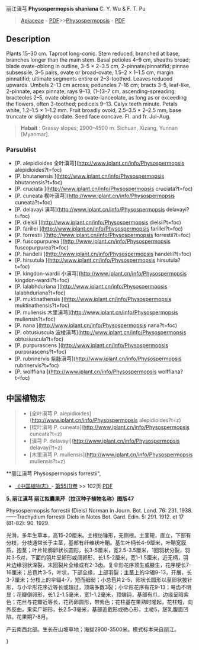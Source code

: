 丽江滇芎 **Physospermopsis shaniana** C. Y. Wu & F. T. Pu

> [Apiaceae](http://www.iplant.cn/info/Apiaceae?t=foc) - [PDF](http://www.iplant.cn/foc/pdf/Apiaceae.pdf)>>[Physospermopsis](http://www.iplant.cn/info/Physospermopsis?t=foc) - [PDF](http://www.iplant.cn/foc/pdf/Physospermopsis.pdf)

## Description

Plants 15–30 cm. Taproot long-conic. Stem reduced, branched at base, branches longer than the main stem. Basal petioles 4–9 cm, sheaths broad; blade ovate-oblong in outline, 3–5 × 2–3.5 cm, 2-pinnate/pinnatifid; pinnae subsessile, 3–5 pairs, ovate or broad-ovate, 1.5–2 × 1–1.5 cm, margin pinnatifid; ultimate segments entire or 2–3-toothed. Leaves reduced upwards. Umbels 2–13 cm across; peduncles 7–16 cm; bracts 3–5, leaf-like, 2-pinnate, apex pinnate; rays 9–13, (1–)3–7 cm, ascending-spreading; bracteoles 2–5, ovate oblong to ovate-lanceolate, as long as or exceeding the flowers, often 3-toothed; pedicels 9–13. Calyx teeth minute. Petals white, 1.2–1.5 × 1–1.2 mm. Fruit broadly ovoid, 2.5–3.5 × 2–2.5 mm, base truncate or slightly cordate. Seed face concave. Fl. and fr. Jul–Aug.

> **Habait** : 
> Grassy slopes; 2900–4500 m. Sichuan, Xizang, Yunnan [Myanmar].

### Parsublist

* [P.  alepidioides  全叶滇芎](http://www.iplant.cn/info/Physospermopsis alepidioides?t=foc)
* [P.  bhutanensis  ](http://www.iplant.cn/info/Physospermopsis bhutanensis?t=foc)
* [P.  cruciata  ](http://www.iplant.cn/info/Physospermopsis cruciata?t=foc)
* [P.  cuneata  楔叶滇芎](http://www.iplant.cn/info/Physospermopsis cuneata?t=foc)
* [P.  delavayi  滇芎](http://www.iplant.cn/info/Physospermopsis delavayi?t=foc)
* [P.  dielsii  ](http://www.iplant.cn/info/Physospermopsis dielsii?t=foc)
* [P.  farillei  ](http://www.iplant.cn/info/Physospermopsis farillei?t=foc)
* [P.  forrestii  ](http://www.iplant.cn/info/Physospermopsis forrestii?t=foc)
* [P.  fuscopurpurea  ](http://www.iplant.cn/info/Physospermopsis fuscopurpurea?t=foc)
* [P.  handelii  ](http://www.iplant.cn/info/Physospermopsis handelii?t=foc)
* [P.  hirsutula  ](http://www.iplant.cn/info/Physospermopsis hirsutula?t=foc)
* [P.  kingdon-wardii  小滇芎](http://www.iplant.cn/info/Physospermopsis kingdon-wardii?t=foc)
* [P.  lalabhduriana  ](http://www.iplant.cn/info/Physospermopsis lalabhduriana?t=foc)
* [P.  muktinathensis  ](http://www.iplant.cn/info/Physospermopsis muktinathensis?t=foc)
* [P.  muliensis  木里滇芎](http://www.iplant.cn/info/Physospermopsis muliensis?t=foc)
* [P.  nana  ](http://www.iplant.cn/info/Physospermopsis nana?t=foc)
* [P.  obtusiuscula  波棱滇芎](http://www.iplant.cn/info/Physospermopsis obtusiuscula?t=foc)
* [P.  purpurascens  ](http://www.iplant.cn/info/Physospermopsis purpurascens?t=foc)
* [P.  rubrinervis  紫脉滇芎](http://www.iplant.cn/info/Physospermopsis rubrinervis?t=foc)
* [P.  wolffiana  ](http://www.iplant.cn/info/Physospermopsis wolffiana?t=foc)

## 中国植物志

> * [全叶滇芎  P.  alepidioides](http://www.iplant.cn/info/Physospermopsis alepidioides?t=z)
> * [楔叶滇芎  P.  cuneata](http://www.iplant.cn/info/Physospermopsis cuneata?t=z)
> * [滇芎  P.  delavayi](http://www.iplant.cn/info/Physospermopsis delavayi?t=z)
> * [木里滇芎  P.  muliensis](http://www.iplant.cn/info/Physospermopsis muliensis?t=z)

**丽江滇芎 Physospermopsis forrestii",

* [《中国植物志》](http://www.iplant.cn/frps)- [第55(1)卷](http://www.iplant.cn/frps/vol/55(1)) >> 102页 [PDF](http://www.iplant.cn/frps/pdf/55(1)/102a.PDF)

**5. 丽江滇芎 丽江拟囊果芹（拉汉种子植物名称）图版47**

Physospermopsis forrestii (Diels) Norman in Journ. Bot. Lond. 76: 231. 1938. ——Trachydium forrestii Diels in Notes Bot. Gard. Edin. 5: 291. 1912. et 17 (81-82): 90. 1929.

光滑，多年生草本，高15-20厘米。主根纺锤形，无侧根。主茎短，直立，下部有分枝，分枝通常长于主茎，基部有纤维状叶鞘。基生叶柄长4-9厘米，叶鞘宽膜质，抱茎；叶片轮廓卵状长圆形，长3-5厘米，宽2.5-3.5厘米，1回羽状分裂，羽片3-5对，下面的羽片呈卵形或阔卵形，长1.5-2厘米，宽1-1.5厘米，近无柄，羽片边缘羽状深裂，末回裂片全缘或有2-3齿。复伞形花序顶生或腋生，花序梗长7-16厘米；总苞片3-5，叶状，下部全缘，上部羽裂；主茎上的伞辐9-13，开展，长3-7厘米；分枝上的伞辐4-7，短而细弱；小总苞片2-5，卵状长圆形以至卵状披针形，与小伞形花序近等长或超过，顶端多数3裂；小伞形花序有花9-13；萼齿不明显；花瓣倒卵形，长1.2-1.5毫米，宽1-1.2毫米，顶端钝，基部有爪，边缘呈暗紫色；花丝与花瓣近等长，花药卵圆形，带紫色；花柱基在果熟时隆起，花柱短，向外反曲。果实广卵形，长2.5-3毫米，基部近截形或微心形，主棱5，胚乳腹面凹陷。花果期7-8月。

产云南西北部。生长在山坡草地；海拔2900-3500米。模式标本采自丽江。

}